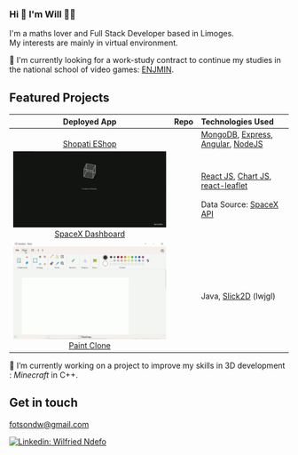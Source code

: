 ### Hi 👋 I'm Will 👨‍💻

I'm a maths lover and Full Stack Developer based in Limoges.<br/>
My interests are mainly in virtual environment.<br/>

🤔 I'm currently looking for a work-study contract to continue my studies in the national school of video games: <a href="https://enjmin.cnam.fr/enjmin/ecole-nationale-du-jeu-et-des-medias-interactifs-accueil-1126103.kjsp">ENJMIN</a>.

## Featured Projects

| Deployed App | Repo | Technologies Used |
|:-------------:|:-------------:|:----------|
| <a href="https://b0p6g4.csb.app/"><img src="" width="100%" /></a><br /><a href="https://b0p6g4.csb.app/">Shopati EShop</a> | <a href="https://github.com/WillN-Git/Shopati"><img src="https://cdn.iconscout.com/icon/free/png-256/github-153-675523.png" alt="" width="24px" /></a> | <a href="https://www.mongodb.com/">MongoDB</a>, <a href="https://expressjs.com/">Express</a>, <a href="https://angular.io/">Angular</a>, <a href="https://nodejs.org/en/">NodeJS</a> <br/> |
| <a href="https://b0p6g4.csb.app/"><img src="https://github.com/WillN-Git/SpaceX-Dashboard/raw/main/MDImages/spaceX-dashboard-shorts.gif" width="100%" /></a><br /><a href="https://b0p6g4.csb.app/">SpaceX Dashboard</a> | <a href="https://github.com/WillN-Git/SpaceX-Dashboard"><img src="https://cdn.iconscout.com/icon/free/png-256/github-153-675523.png" alt="" width="24px" /></a> | <a href="https://reactjs.org/">React JS</a>, <a href="https://react-chartjs-2.js.org/">Chart JS</a>, <a href="https://react-leaflet.js.org/">react-leaflet</a> <br/><br/> Data Source: <a href="https://github.com/r-spacex/SpaceX-API">SpaceX API </a> |
| <a href="https://github.com/WillN-Git/Paint-Clone"><img src="https://github.com/WillN-Git/Paint-Clone/blob/main/MDImages/paint-clone-shorts.gif" width="600px" /></a><br/><a href="https://github.com/WillN-Git/Paint-Clone">Paint Clone</a> | <a href="https://github.com/WillN-Git/Paint-Clone"><img src="https://cdn.iconscout.com/icon/free/png-256/github-153-675523.png" alt="" width="24px" /></a> | Java, <a href="https://slick.ninjacave.com/javadoc/">Slick2D</a> (lwjgl) |

 🔭 I’m currently working on a project to improve my skills in 3D development : *Minecraft* in C++.

<!--
**WillN-Git/WillN-Git** is a ✨ _special_ ✨ repository because its `README.md` (this file) appears on your GitHub profile.

Here are some ideas to get you started:

- 🔭 I’m currently working on ...
- 🌱 I’m currently learning ...
- 👯 I’m looking to collaborate on ...
- 🤔 I’m looking for help with ...
- 💬 Ask me about ...
- 📫 How to reach me: ...
- 😄 Pronouns: ...
- ⚡ Fun fact: ...
-->

## Get in touch 

fotsondw@gmail.com

[![Linkedin: Wilfried Ndefo](https://img.shields.io/badge/-LinkedIn-blue?style=flat-square&logo=Linkedin&logoColor=white&link=https://www.linkedin.com/in/thomasdunn891/)](https://www.linkedin.com/in/wilfried-ndefo/)
